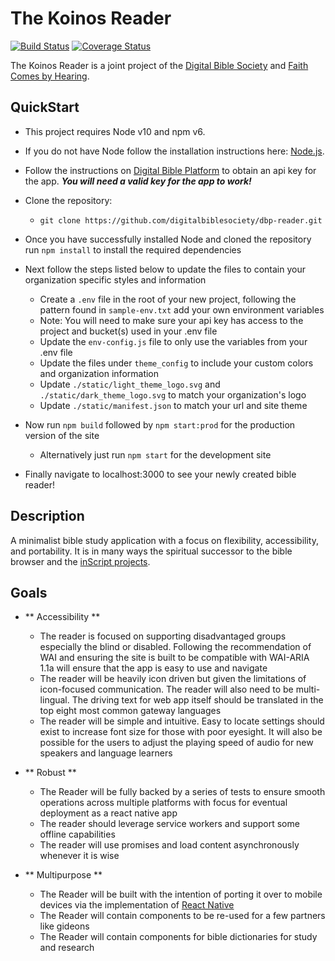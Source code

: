 # The Koinos Reader

[![Build Status](https://travis-ci.org/digitalbiblesociety/dbp-reader.svg?branch=master)](https://travis-ci.org/digitalbiblesociety/dbp-reader) [![Coverage Status](https://coveralls.io/repos/github/digitalbiblesociety/dbp-reader/badge.svg)](https://coveralls.io/github/digitalbiblesociety/dbp-reader)

The Koinos Reader is a joint project of the [Digital Bible Society](https://dbs.org)
and [Faith Comes by Hearing](https://faithcomesbyhearing.com).

## QuickStart

- This project requires Node v10 and npm v6.

- If you do not have Node follow the installation instructions here: [Node.js](https://nodejs.org/en/download/).
- Follow the instructions on [Digital Bible Platform](www.dbp4.org) to obtain an api key for the app. _**You will need a valid key for the app to work!**_
- Clone the repository:
  - `git clone https://github.com/digitalbiblesociety/dbp-reader.git`
- Once you have successfully installed Node and cloned the repository run `npm install` to install the required dependencies
- Next follow the steps listed below to update the files to contain your organization specific styles and information
  - Create a `.env` file in the root of your new project, following the pattern found in `sample-env.txt` add your own environment variables
  - Note: You will need to make sure your api key has access to the project and bucket(s) used in your .env file
  - Update the `env-config.js` file to only use the variables from your .env file
  - Update the files under `theme_config` to include your custom colors and organization information
  - Update `./static/light_theme_logo.svg` and `./static/dark_theme_logo.svg` to match your organization's logo
  - Update `./static/manifest.json` to match your url and site theme
- Now run `npm build` followed by `npm start:prod` for the production version of the site
  - Alternatively just run `npm start` for the development site
- Finally navigate to localhost:3000 to see your newly created bible reader!

## Description

A minimalist bible study application with a focus on flexibility, accessibility, and
portability. It is in many ways the spiritual successor to the bible browser and the
[inScript projects](https://github.com/digitalbiblesociety/).

## Goals

- ** Accessibility **
  - The reader is focused on supporting disadvantaged groups especially the blind or
    disabled. Following the recommendation of WAI and ensuring the site is built to be
    compatible with WAI-ARIA 1.1a will ensure that the app is easy to use and navigate
  - The reader will be heavily icon driven but given the limitations of icon-focused
    communication. The reader will also need to be multi-lingual. The driving text for
    web app itself should be translated in the top eight most common gateway languages
  - The reader will be simple and intuitive. Easy to locate settings should exist to
    increase font size for those with poor eyesight. It will also be possible for the
    users to adjust the playing speed of audio for new speakers and language learners
- ** Robust **
  - The Reader will be fully backed by a series of tests to ensure smooth operations
    across multiple platforms with focus for eventual deployment as a react native app
  - The reader should leverage service workers and support some offline capabilities
  - The reader will use promises and load content asynchronously whenever it is wise
- ** Multipurpose **

  - The Reader will be built with the intention of porting it over to mobile devices
    via the implementation of [React Native](https://facebook.github.io/react-native/)
  - The Reader will contain components to be re-used for a few partners like gideons
  - The Reader will contain components for bible dictionaries for study and research

